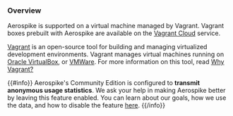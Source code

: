### Overview

Aerospike is supported on a virtual machine managed by Vagrant.
Vagrant boxes prebuilt with Aerospike are available on the
<a href="https://vagrantcloud.com/aerospike" target="_blank">Vagrant Cloud</a>
service.

<a href="http://www.vagrantup.com/" target="_blank">Vagrant</a> is an
open-source tool for building and managing virtualized development environments.
Vagrant manages virtual machines running on
<a href="https://www.virtualbox.org/" target="_blank">Oracle VirtualBox</a>, or
<a href="http://www.vmware.com/products/fusion/" target="_blank">VMWare</a>.
For more information on this tool, read
<a href="https://www.vagrantup.com/intro/index.html#why-vagrant-" target="_blank">Why Vagrant?</a>

{{#info}}
Aerospike's Community Edition is configured to **transmit anonymous usage statistics**.
We ask your help in making Aerospike better by leaving this feature enabled.
You can learn about our goals, how we use the data, and how to disable the feature [here](/aerospike-telemetry).
{{/info}}
